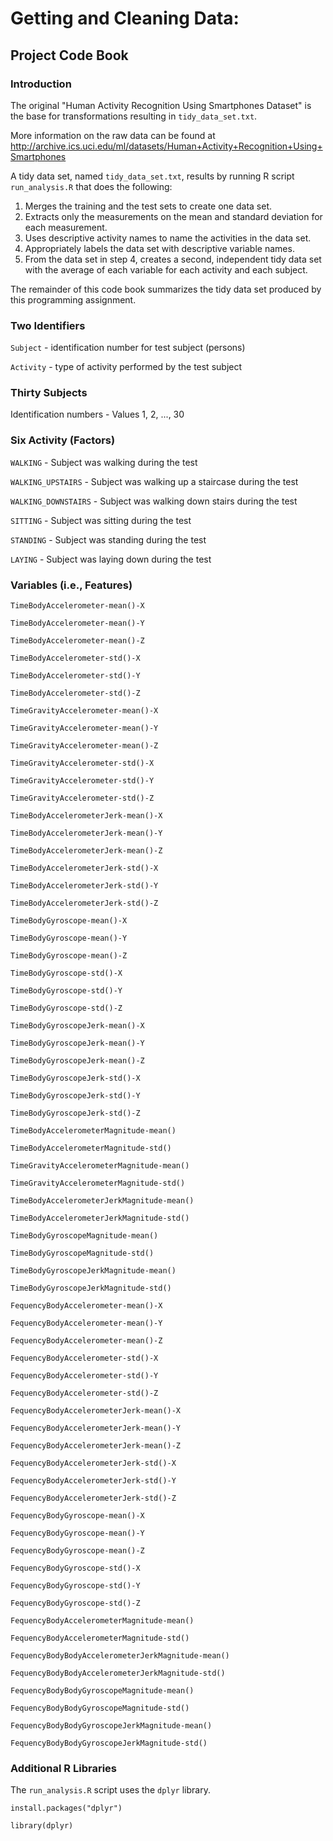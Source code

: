 # Getting and Cleaning Data: 
## Project Code Book

### Introduction

The original "Human Activity Recognition Using Smartphones Dataset" is the base for transformations resulting in `tidy_data_set.txt`.

More information on the raw data can be found at http://archive.ics.uci.edu/ml/datasets/Human+Activity+Recognition+Using+Smartphones

A tidy data set, named `tidy_data_set.txt`, results by running R script `run_analysis.R` that does the following:

1. Merges the training and the test sets to create one data set.
2. Extracts only the measurements on the mean and standard deviation for each measurement.
3. Uses descriptive activity names to name the activities in the data set.
4. Appropriately labels the data set with descriptive variable names.
5. From the data set in step 4, creates a second, independent tidy data set with the average of each variable for each activity and each subject.

The remainder of this code book summarizes the tidy data set produced by this programming assignment.

### Two Identifiers
`Subject` - identification number for test subject (persons)

`Activity` - type of activity performed by the test subject

### Thirty Subjects
Identification numbers - Values 1, 2, ..., 30

### Six Activity (Factors)
`WALKING` - Subject was walking during the test

`WALKING_UPSTAIRS` - Subject was walking up a staircase during the test

`WALKING_DOWNSTAIRS` - Subject was walking down stairs during the test

`SITTING` - Subject was sitting during the test

`STANDING` - Subject was standing during the test

`LAYING` - Subject was laying down during the test

### Variables (i.e., Features)
`TimeBodyAccelerometer-mean()-X`

`TimeBodyAccelerometer-mean()-Y`

`TimeBodyAccelerometer-mean()-Z`

`TimeBodyAccelerometer-std()-X`

`TimeBodyAccelerometer-std()-Y`

`TimeBodyAccelerometer-std()-Z`

`TimeGravityAccelerometer-mean()-X`

`TimeGravityAccelerometer-mean()-Y`

`TimeGravityAccelerometer-mean()-Z`

`TimeGravityAccelerometer-std()-X`

`TimeGravityAccelerometer-std()-Y`

`TimeGravityAccelerometer-std()-Z`

`TimeBodyAccelerometerJerk-mean()-X`

`TimeBodyAccelerometerJerk-mean()-Y`

`TimeBodyAccelerometerJerk-mean()-Z`

`TimeBodyAccelerometerJerk-std()-X`

`TimeBodyAccelerometerJerk-std()-Y`

`TimeBodyAccelerometerJerk-std()-Z`

`TimeBodyGyroscope-mean()-X`

`TimeBodyGyroscope-mean()-Y`

`TimeBodyGyroscope-mean()-Z`

`TimeBodyGyroscope-std()-X`

`TimeBodyGyroscope-std()-Y`

`TimeBodyGyroscope-std()-Z`

`TimeBodyGyroscopeJerk-mean()-X`

`TimeBodyGyroscopeJerk-mean()-Y`

`TimeBodyGyroscopeJerk-mean()-Z`

`TimeBodyGyroscopeJerk-std()-X`

`TimeBodyGyroscopeJerk-std()-Y`

`TimeBodyGyroscopeJerk-std()-Z`

`TimeBodyAccelerometerMagnitude-mean()`

`TimeBodyAccelerometerMagnitude-std()`

`TimeGravityAccelerometerMagnitude-mean()`

`TimeGravityAccelerometerMagnitude-std()`

`TimeBodyAccelerometerJerkMagnitude-mean()`

`TimeBodyAccelerometerJerkMagnitude-std()`

`TimeBodyGyroscopeMagnitude-mean()`

`TimeBodyGyroscopeMagnitude-std()`

`TimeBodyGyroscopeJerkMagnitude-mean()`

`TimeBodyGyroscopeJerkMagnitude-std()`

`FequencyBodyAccelerometer-mean()-X`

`FequencyBodyAccelerometer-mean()-Y`

`FequencyBodyAccelerometer-mean()-Z`

`FequencyBodyAccelerometer-std()-X`

`FequencyBodyAccelerometer-std()-Y`

`FequencyBodyAccelerometer-std()-Z`

`FequencyBodyAccelerometerJerk-mean()-X`

`FequencyBodyAccelerometerJerk-mean()-Y`

`FequencyBodyAccelerometerJerk-mean()-Z`

`FequencyBodyAccelerometerJerk-std()-X`

`FequencyBodyAccelerometerJerk-std()-Y`

`FequencyBodyAccelerometerJerk-std()-Z`

`FequencyBodyGyroscope-mean()-X`

`FequencyBodyGyroscope-mean()-Y`

`FequencyBodyGyroscope-mean()-Z`

`FequencyBodyGyroscope-std()-X`

`FequencyBodyGyroscope-std()-Y`

`FequencyBodyGyroscope-std()-Z`

`FequencyBodyAccelerometerMagnitude-mean()`

`FequencyBodyAccelerometerMagnitude-std()`

`FequencyBodyBodyAccelerometerJerkMagnitude-mean()`

`FequencyBodyBodyAccelerometerJerkMagnitude-std()`

`FequencyBodyBodyGyroscopeMagnitude-mean()`

`FequencyBodyBodyGyroscopeMagnitude-std()`

`FequencyBodyBodyGyroscopeJerkMagnitude-mean()`

`FequencyBodyBodyGyroscopeJerkMagnitude-std()` 

### Additional R Libraries

The `run_analysis.R` script uses the `dplyr` library.

`install.packages("dplyr")`

`library(dplyr)`